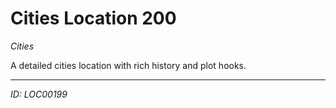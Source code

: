 # Cities Location 200

*Cities*

A detailed cities location with rich history and plot hooks.

---
*ID: LOC00199*